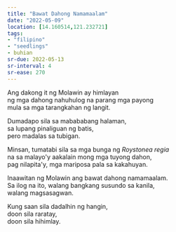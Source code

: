 ```yaml
---
title: "Bawat Dahong Namamaalam"
date: "2022-05-09"
location: [14.160514,121.232721]
tags:
- "filipino"
- "seedlings"
- buhian
sr-due: 2022-05-13
sr-interval: 4
sr-ease: 270
---
```

Ang dakong it ng Molawin ay himlayan  
ng mga dahong nahuhulog na parang mga payong  
mula sa mga tarangkahan ng langit.  

Dumadapo sila sa mabababang halaman,  
sa lupang pinaliguan ng batis,  
pero madalas sa tubigan.  

Minsan, tumatabi sila sa mga bunga ng *Roystonea regia*  
na sa malayo'y aakalain mong mga tuyong dahon,  
pag nilapita'y, mga mariposa pala sa kakahuyan.  

Inaawitan ng Molawin ang bawat dahong namamaalam.  
Sa ilog na ito, walang bangkang susundo sa kanila,  
walang magsasagwan.  

Kung saan sila dadalhin ng hangin,  
doon sila raratay,  
doon sila hihimlay.  